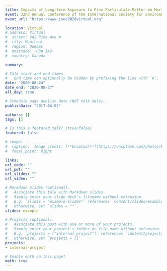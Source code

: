 ```yaml
---
title: Impacts of Long-term Exposure to Fine Particulate Matter on Mortality Among the Elderly
event: 32nd Annual Conference of the International Society for Environmental Epidemiology (ISEE) 2020
event_url: "https://www.isee2020virtual.org"

location: Virtual
# address: Virtual
#  street: 942 Pine Ave W
#  city: Montreal
#  region: Quebec
#  postcode: 'H3A 1A2'
#  country: Canada

summary: 

# Talk start and end times.
#   End time can optionally be hidden by prefixing the line with `#`.
date: "2020-08-24"
date_end: "2020-08-27"
all_day: true

# Schedule page publish date (NOT talk date).
publishDate: "2017-04-05"

authors: []
tags: []

# Is this a featured talk? (true/false)
featured: false

# image:
#  caption: 'Image credit: [**Unsplash**](https://unsplash.com/photos/bzdhc5b3Bxs)'
#  focal_point: Right

links:
url_code: ""
url_pdf: ""
url_slides: ""
url_video: ""

# Markdown Slides (optional).
#   Associate this talk with Markdown slides.
#   Simply enter your slide deck's filename without extension.
#   E.g. `slides = "example-slides"` references `content/slides/example-slides.md`.
#   Otherwise, set `slides = ""`.
slides: example

# Projects (optional).
#   Associate this post with one or more of your projects.
#   Simply enter your project's folder or file name without extension.
#   E.g. `projects = ["internal-project"]` references `content/project/deep-learning/index.md`.
#   Otherwise, set `projects = []`.
projects:
- internal-project

# Enable math on this page?
math: true
---
```

